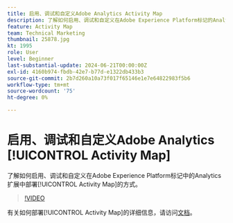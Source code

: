```yaml
---
title: 启用、调试和自定义Adobe Analytics Activity Map
description: 了解如何启用、调试和自定义在Adobe Experience Platform标记的Analytics扩展中部署Activity Map的方式。
feature: Activity Map
team: Technical Marketing
thumbnail: 25878.jpg
kt: 1995
role: User
level: Beginner
last-substantial-update: 2024-06-21T00:00:00Z
exl-id: 4160b974-fbdb-42e7-b77d-e1322db433b3
source-git-commit: 2b7d260a10a73f017f65146e1e7e64822983f5b6
workflow-type: tm+mt
source-wordcount: '75'
ht-degree: 0%

---
```


# 启用、调试和自定义Adobe Analytics [!UICONTROL Activity Map]

了解如何启用、调试和自定义在Adobe Experience Platform标记中的Analytics扩展中部署[!UICONTROL Activity Map]的方式。

>[!VIDEO](https://video.tv.adobe.com/v/25878?quality=12&learn=on)

有关如何部署[!UICONTROL Activity Map]的详细信息，请访问[文档](https://experienceleague.adobe.com/zh-hans/docs/analytics/analyze/activity-map/getting-started/activitymap-enable)。
